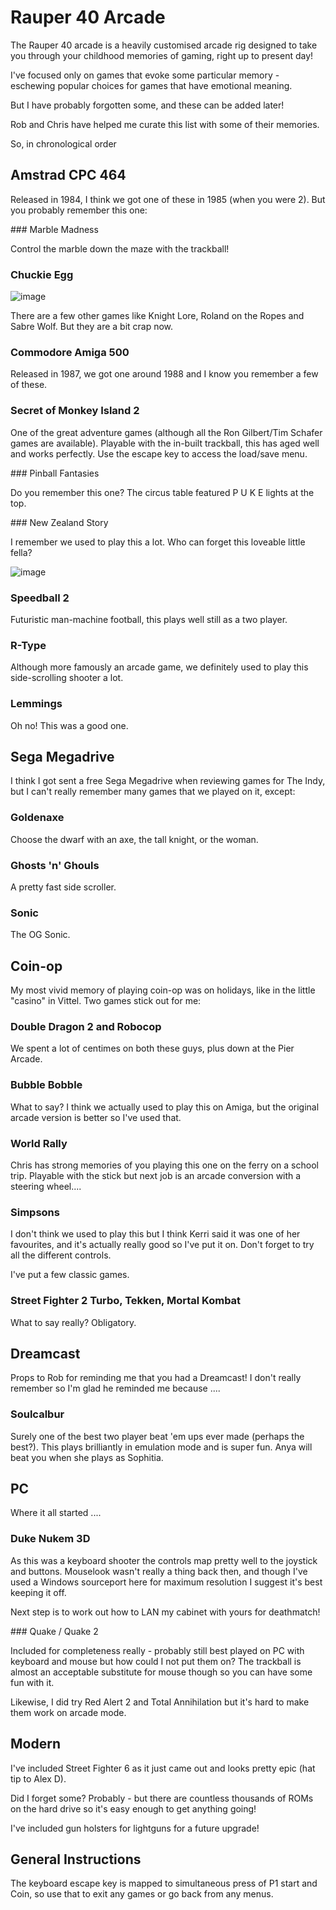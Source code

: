 # Rauper 40 Arcade

The Rauper 40 arcade is a heavily customised arcade rig designed to take you through your childhood memories of gaming, right up to present day!

I've focused only on games that evoke some particular memory - eschewing popular choices for games that have emotional meaning.

But I have probably forgotten some, and these can be added later!

Rob and Chris have helped me curate this list with some of their memories.

So, in chronological order

## Amstrad CPC 464

Released in 1984, I think we got one of these in 1985 (when you were 2). But you probably remember this one:

### Marble Madness

Control the marble down the maze with the trackball!

### Chuckie Egg

![image](https://github.com/nickloman/arcade-of-memories/assets/116577/fa66952a-9563-4e25-aedb-10500b50441c)

There are a few other games like Knight Lore, Roland on the Ropes and Sabre Wolf. But they are a bit crap now.

### Commodore Amiga 500

Released in 1987, we got one around 1988 and I know you remember a few of these.

### Secret of Monkey Island 2

One of the great adventure games (although all the Ron Gilbert/Tim Schafer games are available). Playable with the in-built trackball, this has aged well and works perfectly. Use the escape key to access the load/save menu.

### Pinball Fantasies

Do you remember this one? The circus table featured P U K E lights at the top.

### New Zealand Story

I remember we used to play this a lot. Who can forget this loveable little fella?

![image](https://github.com/nickloman/arcade-of-memories/assets/116577/1f41123b-8798-4967-bff3-4fc73010209b)

### Speedball 2

Futuristic man-machine football, this plays well still as a two player.

### R-Type

Although more famously an arcade game, we definitely used to play this side-scrolling shooter a lot.

### Lemmings

Oh no! This was a good one.

## Sega Megadrive

I think I got sent a free Sega Megadrive when reviewing games for The Indy, but I can't really remember many games that we played on it, except:

### Goldenaxe

Choose the dwarf with an axe, the tall knight, or the woman. 

### Ghosts 'n' Ghouls

A pretty fast side scroller.

### Sonic

The OG Sonic.

## Coin-op

My most vivid memory of playing coin-op was on holidays, like in the little "casino" in Vittel. Two games stick out for me:

### Double Dragon 2 and Robocop

We spent a lot of centimes on both these guys, plus down at the Pier Arcade. 

### Bubble Bobble

What to say? I think we actually used to play this on Amiga, but the original arcade version is better so I've used that.

### World Rally

Chris has strong memories of you playing this one on the ferry on a school trip. Playable with the stick but next job is an arcade conversion with a steering wheel....

### Simpsons

I don't think we used to play this but I think Kerri said it was one of her favourites, and it's actually really good so I've put it on.  Don't forget to try all the different controls.

I've put a few classic games.

### Street Fighter 2 Turbo, Tekken, Mortal Kombat

What to say really? Obligatory.

## Dreamcast

Props to Rob for reminding me that you had a Dreamcast! I don't really remember so I'm glad he reminded me because ....

### Soulcalbur

Surely one of the best two player beat 'em ups ever made (perhaps the best?). This plays brilliantly in emulation mode and is super fun. Anya will beat you when she plays as Sophitia.

## PC

Where it all started .... 

### Duke Nukem 3D

As this was a keyboard shooter the controls map pretty well to the joystick and buttons. Mouselook wasn't really a thing back then, and though I've used a Windows sourceport here for maximum resolution I suggest it's best keeping it off. 

Next step is to work out how to LAN my cabinet with yours for deathmatch!

### Quake / Quake 2

Included for completeness really - probably still best played on PC with keyboard and mouse but how could I not put them on? The trackball is almost an acceptable substitute for mouse though so you can have some fun with it. 

Likewise, I did try Red Alert 2 and Total Annihilation but it's hard to make them work on arcade mode. 

## Modern

I've included Street Fighter 6 as it just came out and looks pretty epic (hat tip to Alex D).

Did I forget some? Probably - but there are countless thousands of ROMs on the hard drive so it's easy enough to get anything going!

I've included gun holsters for lightguns for a future upgrade!

## General Instructions

The keyboard escape key is mapped to simultaneous press of P1 start and Coin, so use that to exit any games or go back from any menus.

